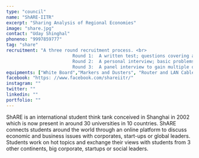 ```yaml
---
type: "council"
name: "ShARE-IITR"
excerpt: "Sharing Analysis of Regional Economies"
image: "share.jpg"
contact: "Uday Shinghal"
phoneno: "9997859777"
tag: "share"
recruitment: "A three round recruitment process. <br>
                         Round 1:  A written test; questions covering areas of basic general knowledge, puzzles; guesstimates and analytical problems.<br>
                         Round 2:  A personal interview; basic problems are asked to solve. (Simple Business Cases)<br>
                         Round 3:  A panel interview to gain multiple outlook on the candidate."
equipments: ["White Board","Markers and Dusters", "Router and LAN Cable"]
facebook: "https: //www.facebook.com/shareiitr/"
instagram: ""
twitter: ""
linkedin: ""
portfolio: ""
---
```


ShARE is an international student think tank conceived in Shanghai in 2002 which is now present in around 30 universities in 10 countries. 
ShARE connects students around the world through an online platform to discuss economic and business issues with corporates, start-ups or global leaders. 
Students work on hot topics and exchange their views with students from 3 other continents, big corporate, startups or social leaders.     
